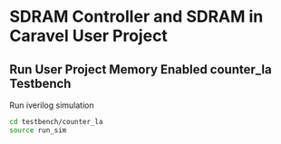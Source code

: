 # SDRAM Controller and SDRAM in Caravel User Project
## Run User Project Memory Enabled counter_la Testbench
Run iverilog simulation
```sh
cd testbench/counter_la
source run_sim
```

